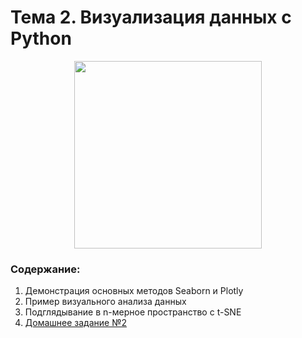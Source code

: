 # Тема 2. Визуализация данных c Python

<p align="center">
  <a href="https://habr.com/ru/company/ods/blog/323210/">
    <img height="300" src="https://miro.medium.com/max/1305/1*mN1oy2M6X5pPeIkZXLTDeg.jpeg">
  </a>
</p>

### Содержание:
1. Демонстрация основных методов Seaborn и Plotly
2. Пример визуального анализа данных
3. Подглядывание в n-мерное пространство с t-SNE
4. [Домашнее задание №2](topic02_visual_analysis/assignment)
